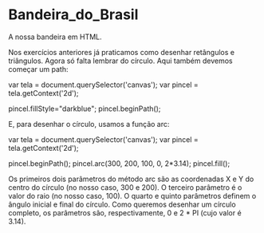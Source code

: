 # Bandeira_do_Brasil
A nossa bandeira em HTML.

Nos exercícios anteriores já praticamos como desenhar retângulos e triângulos. Agora só falta lembrar do círculo. Aqui também devemos começar um path:

var tela = document.querySelector('canvas');
var pincel = tela.getContext('2d');

pincel.fillStyle="darkblue";
pincel.beginPath();

E, para desenhar o círculo, usamos a função arc:

var tela = document.querySelector('canvas');
var pincel = tela.getContext('2d');

pincel.beginPath();
pincel.arc(300, 200, 100, 0, 2*3.14);
pincel.fill();

Os primeiros dois parâmetros do método arc são as coordenadas X e Y do centro do círculo (no nosso caso, 300 e 200). O terceiro parâmetro é o valor do raio (no nosso caso, 100). O quarto e quinto parâmetros definem o ângulo inicial e final do círculo. Como queremos desenhar um círculo completo, os parâmetros são, respectivamente, 0 e 2 * PI (cujo valor é 3.14).
